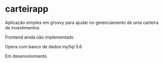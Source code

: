 # carteirapp

Aplicação simples em groovy para ajudar no gerenciamento de uma carteira de investimentos

Frontend ainda não implementado

Opera com banco de dados mySql 5.6

Em desenvolvimento
